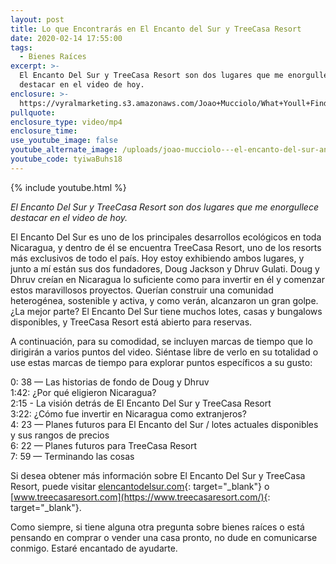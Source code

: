 ```yaml
---
layout: post
title: Lo que Encontrarás en El Encanto del Sur y TreeCasa Resort
date: 2020-02-14 17:55:00
tags:
  - Bienes Raíces
excerpt: >-
  El Encanto Del Sur y TreeCasa Resort son dos lugares que me enorgullece
  destacar en el video de hoy.
enclosure: >-
  https://vyralmarketing.s3.amazonaws.com/Joao+Mucciolo/What+Youll+Find+at+El+Encanto+Del+Sur+and+TreeCasa+Resort.mp4
pullquote:
enclosure_type: video/mp4
enclosure_time:
use_youtube_image: false
youtube_alternate_image: /uploads/joao-mucciolo---el-encanto-del-sur-and-treecasa-resort-youtube.jpg
youtube_code: tyiwaBuhs18
---
```


{% include youtube.html %}

*El Encanto Del Sur y TreeCasa Resort son dos lugares que me enorgullece destacar en el video de hoy.*

El Encanto Del Sur es uno de los principales desarrollos ecol&oacute;gicos en toda Nicaragua, y dentro de &eacute;l se encuentra TreeCasa Resort, uno de los resorts m&aacute;s exclusivos de todo el pa&iacute;s. Hoy estoy exhibiendo ambos lugares, y junto a m&iacute; est&aacute;n sus dos fundadores, Doug Jackson y Dhruv Gulati. Doug y Dhruv cre&iacute;an en Nicaragua lo suficiente como para invertir en &eacute;l y comenzar estos maravillosos proyectos. Quer&iacute;an construir una comunidad heterog&eacute;nea, sostenible y activa, y como ver&aacute;n, alcanzaron un gran golpe. &iquest;La mejor parte? El Encanto Del Sur tiene muchos lotes, casas y bungalows disponibles, y TreeCasa Resort est&aacute; abierto para reservas.

A continuaci&oacute;n, para su comodidad, se incluyen marcas de tiempo que lo dirigir&aacute;n a varios puntos del video. Si&eacute;ntase libre de verlo en su totalidad o use estas marcas de tiempo para explorar puntos espec&iacute;ficos a su gusto:

0: 38 — Las historias de fondo de Doug y Dhruv<br>1:42: &iquest;Por qu&eacute; eligieron Nicaragua?<br>2:15 - La visi&oacute;n detr&aacute;s de El Encanto Del Sur y TreeCasa Resort<br>3:22: &iquest;C&oacute;mo fue invertir en Nicaragua como extranjeros?<br>4: 23 — Planes futuros para El Encanto del Sur / lotes actuales disponibles y sus rangos de precios<br>6: 22 — Planes futuros para TreeCasa Resort<br>7: 59 — Terminando las cosas

Si desea obtener m&aacute;s informaci&oacute;n sobre El Encanto Del Sur y TreeCasa Resort, puede visitar [elencantodelsur.com](https://elencantodelsur.com/){: target="_blank"}&nbsp;o [www.treecasaresort.com](https://www.treecasaresort.com/){: target="_blank"}.

Como siempre, si tiene alguna otra pregunta sobre bienes ra&iacute;ces o est&aacute; pensando en comprar o vender una casa pronto, no dude en comunicarse conmigo. Estar&eacute; encantado de ayudarte.

&nbsp;